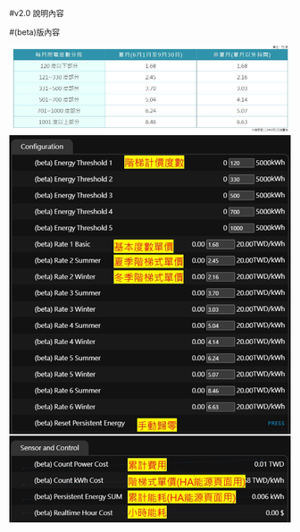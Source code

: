 #v2.0 說明內容


#(beta)版內容

![Mosquitto_broker](/PM_20/PM_20_v2/image/20250519_16.JPG)
![Mosquitto_broker](/PM_20/PM_20_v2/image/20250519_17.JPG)
![Mosquitto_broker](/PM_20/PM_20_v2/image/20250519_18.JPG)




